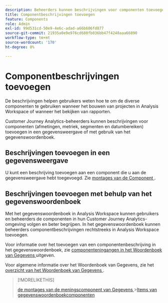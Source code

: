 ```yaml
---
description: Beheerders kunnen beschrijvingen voor componenten toevoegen met de gegevensweergave.
title: Componentbeschrijvingen toevoegen
feature: Components
role: Admin
exl-id: 99d531cd-50e9-4e6c-adad-a66b606fd877
source-git-commit: 21935a0e9e976cd680fb036bb47f4248aaa66890
workflow-type: tm+mt
source-wordcount: '170'
ht-degree: 0%

---
```


# Componentbeschrijvingen toevoegen

De beschrijvingen helpen gebruikers weten hoe te om de diverse componenten te gebruiken wanneer het bouwen van projecten in Analysis Workspace of wanneer het bekijken van rapporten.

Customer Journey Analytics-beheerders kunnen beschrijvingen voor componenten (afmetingen, metriek, segmenten en datumbereiken) toevoegen in een gegevensweergave of met gebruik van het gegevenswoordenboek.

## Beschrijvingen toevoegen in een gegevensweergave

U kunt een beschrijving toevoegen aan een component die u aan de gegevensweergave hebt toegevoegd. Zie [ montages van de Component ](/help/data-views/component-settings/overview.md).

## Beschrijvingen toevoegen met behulp van het gegevenswoordenboek

Met het gegevenswoordenboek in Analysis Workspace kunnen gebruikers en beheerders de componenten in hun Customer Journey Analytics-omgeving volgen en beter begrijpen. In het gegevenswoordenboek kunnen beheerders componentbeschrijvingen rechtstreeks in Analysis Workspace toevoegen.

Voor informatie over het toevoegen van een componentenbeschrijving in het gegevenswoordenboek, zie [ componenteningangen in het Woordenboek van Gegevens ](/help/components/data-dictionary/edit-entries-data-dictionary.md) uitgeven.

Voor algemene informatie over het Woordenboek van Gegevens, zie het [ overzicht van het Woordenboek van Gegevens ](/help/components/data-dictionary/data-dictionary-overview.md).

>[!MORELIKETHIS]
>
>[ de montages van de meningscomponent van Gegevens ](/help/data-views/component-settings/overview.md)
>&#x200B;>[Items van gegevenswoordenboekcomponenten ](/help/components/data-dictionary/edit-entries-data-dictionary.md)
>
